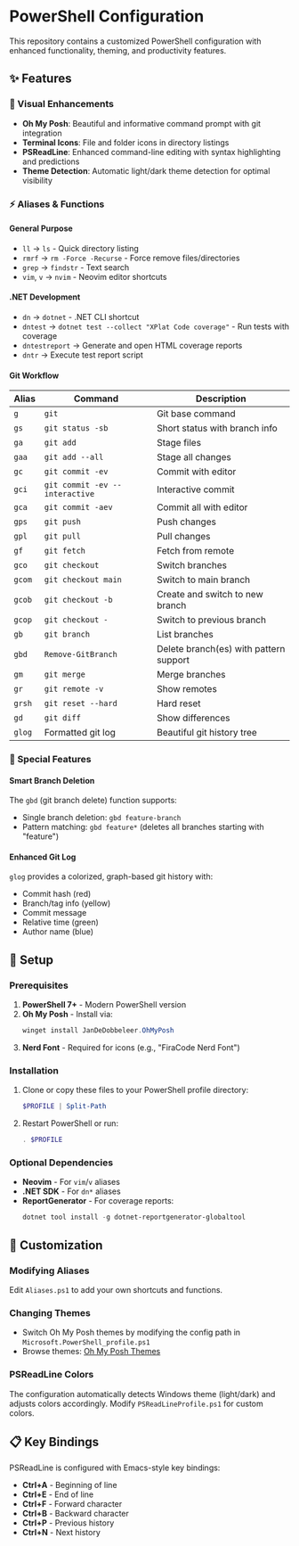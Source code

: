 # PowerShell Configuration

This repository contains a customized PowerShell configuration with enhanced functionality, theming, and productivity features.

## ✨ Features

### 🎨 Visual Enhancements
- **Oh My Posh**: Beautiful and informative command prompt with git integration
- **Terminal Icons**: File and folder icons in directory listings
- **PSReadLine**: Enhanced command-line editing with syntax highlighting and predictions
- **Theme Detection**: Automatic light/dark theme detection for optimal visibility

### ⚡ Aliases & Functions

#### General Purpose
- `ll` → `ls` - Quick directory listing
- `rmrf` → `rm -Force -Recurse` - Force remove files/directories
- `grep` → `findstr` - Text search
- `vim`, `v` → `nvim` - Neovim editor shortcuts

#### .NET Development
- `dn` → `dotnet` - .NET CLI shortcut
- `dntest` → `dotnet test --collect "XPlat Code coverage"` - Run tests with coverage
- `dntestreport` → Generate and open HTML coverage reports
- `dntr` → Execute test report script

#### Git Workflow
| Alias | Command | Description |
|-------|---------|-------------|
| `g` | `git` | Git base command |
| `gs` | `git status -sb` | Short status with branch info |
| `ga` | `git add` | Stage files |
| `gaa` | `git add --all` | Stage all changes |
| `gc` | `git commit -ev` | Commit with editor |
| `gci` | `git commit -ev --interactive` | Interactive commit |
| `gca` | `git commit -aev` | Commit all with editor |
| `gps` | `git push` | Push changes |
| `gpl` | `git pull` | Pull changes |
| `gf` | `git fetch` | Fetch from remote |
| `gco` | `git checkout` | Switch branches |
| `gcom` | `git checkout main` | Switch to main branch |
| `gcob` | `git checkout -b` | Create and switch to new branch |
| `gcop` | `git checkout -` | Switch to previous branch |
| `gb` | `git branch` | List branches |
| `gbd` | `Remove-GitBranch` | Delete branch(es) with pattern support |
| `gm` | `git merge` | Merge branches |
| `gr` | `git remote -v` | Show remotes |
| `grsh` | `git reset --hard` | Hard reset |
| `gd` | `git diff` | Show differences |
| `glog` | Formatted git log | Beautiful git history tree |

### 🔧 Special Features

#### Smart Branch Deletion
The `gbd` (git branch delete) function supports:
- Single branch deletion: `gbd feature-branch`
- Pattern matching: `gbd feature*` (deletes all branches starting with "feature")

#### Enhanced Git Log
`glog` provides a colorized, graph-based git history with:
- Commit hash (red)
- Branch/tag info (yellow)
- Commit message
- Relative time (green)
- Author name (blue)

## 🚀 Setup

### Prerequisites
1. **PowerShell 7+** - Modern PowerShell version
2. **Oh My Posh** - Install via:
   ```powershell
   winget install JanDeDobbeleer.OhMyPosh
   ```
3. **Nerd Font** - Required for icons (e.g., "FiraCode Nerd Font")

### Installation
1. Clone or copy these files to your PowerShell profile directory:
   ```powershell
   $PROFILE | Split-Path
   ```
2. Restart PowerShell or run:
   ```powershell
   . $PROFILE
   ```

### Optional Dependencies
- **Neovim** - For `vim`/`v` aliases
- **.NET SDK** - For `dn*` aliases
- **ReportGenerator** - For coverage reports:
  ```powershell
  dotnet tool install -g dotnet-reportgenerator-globaltool
  ```

## 🎯 Customization

### Modifying Aliases
Edit `Aliases.ps1` to add your own shortcuts and functions.

### Changing Themes
- Switch Oh My Posh themes by modifying the config path in `Microsoft.PowerShell_profile.ps1`
- Browse themes: [Oh My Posh Themes](https://ohmyposh.dev/docs/themes)

### PSReadLine Colors
The configuration automatically detects Windows theme (light/dark) and adjusts colors accordingly. Modify `PSReadLineProfile.ps1` for custom colors.

## 📋 Key Bindings

PSReadLine is configured with Emacs-style key bindings:
- **Ctrl+A** - Beginning of line
- **Ctrl+E** - End of line
- **Ctrl+F** - Forward character
- **Ctrl+B** - Backward character
- **Ctrl+P** - Previous history
- **Ctrl+N** - Next history
